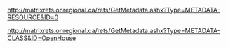 http://matrixrets.onregional.ca/rets/GetMetadata.ashx?Type=METADATA-RESOURCE&ID=0

http://matrixrets.onregional.ca/rets/GetMetadata.ashx?Type=METADATA-CLASS&ID=OpenHouse